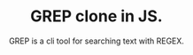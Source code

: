<div align="center">
   <h1>GREP clone in JS.</h1>
   <p>GREP is a cli tool for searching text with REGEX.</p>
<div>